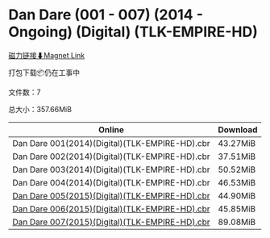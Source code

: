 # Dan Dare (001 - 007) (2014 - Ongoing) (Digital) (TLK-EMPIRE-HD)

[磁力链接⬇Magnet Link](magnet:?xt=urn:btih:a3e12ec76c1cb8f658f38ca6a4bdf4e2f5429033&dn=Dan%20Dare%20%28001%20-%20007%29%20%282014%20-%20Ongoing%29%20%28Digital%29%20%28TLK-EMPIRE-HD%29)

打包下载📦仍在工事中

文件数：7

总大小：357.66MiB

Online | Download
--- | ---
Dan Dare 001(2014)(Digital)(TLK-EMPIRE-HD).cbr | 43.27MiB
Dan Dare 002(2014)(Digital)(TLK-EMPIRE-HD).cbr | 37.51MiB
Dan Dare 003(2014)(Digital)(TLK-EMPIRE-HD).cbr | 50.52MiB
Dan Dare 004(2014)(Digital)(TLK-EMPIRE-HD).cbr | 46.53MiB
[Dan Dare 005(2015)(Digital)(TLK-EMPIRE-HD).cbr](https://github.com/alicewish/markdown/blob/master/comic/Dan-Dare-005-2015-Digital-TLK-EMPIRE-HD-cbr.md) | 44.90MiB
[Dan Dare 006(2015)(Digital)(TLK-EMPIRE-HD).cbr](https://github.com/alicewish/markdown/blob/master/comic/Dan-Dare-006-2015-Digital-TLK-EMPIRE-HD-cbr.md) | 45.85MiB
[Dan Dare 007(2015)(Digital)(TLK-EMPIRE-HD).cbr](https://github.com/alicewish/markdown/blob/master/comic/Dan-Dare-007-2015-Digital-TLK-EMPIRE-HD-cbr.md) | 89.08MiB